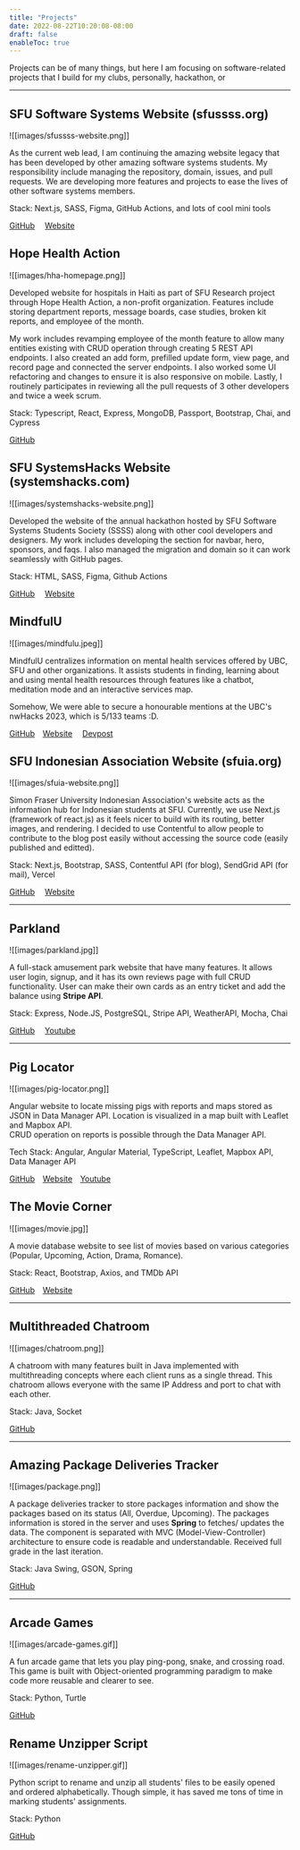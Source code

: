 ```yaml
---
title: "Projects"
date: 2022-08-22T10:20:08-08:00
draft: false
enableToc: true
---
```

Projects can be of many things, but here I am focusing on software-related projects that I build for my clubs, personally, hackathon, or

---

## SFU Software Systems Website (sfussss.org)
![[images/sfussss-website.png]]

As the current web lead, I am continuing the amazing website legacy that has been developed by other amazing software systems students. My responsibility include managing the repository, domain, issues, and pull requests. We are developing more features and projects to ease the lives of other software systems members.

Stack: Next.js, SASS, Figma, GitHub Actions, and lots of cool mini tools

<a target="_blank" href="https://github.com/ssss-sfu/ssss-sfu.github.io">GitHub</a>&emsp;
<a target="_blank" href="https://www.sfussss.org/">Website</a>

## Hope Health Action
![[images/hha-homepage.png]]

Developed website for hospitals in Haiti as part of SFU Research project through Hope Health Action, a non-profit organization. Features include storing department reports, message boards, case studies, broken kit reports, and employee of the month. 

My work includes revamping employee of the month feature to allow many entities existing with CRUD operation through creating 5 REST API endpoints. I also created an add form, prefilled update form, view page, and record page and connected the server endpoints. I also worked some UI refactoring and changes to ensure it is also responsive on mobile. Lastly, I routinely participates in reviewing all the pull requests of 3 other developers and twice a week scrum.

Stack: Typescript, React, Express, MongoDB, Passport, Bootstrap, Chai, and Cypress

<a target="_blank" href="https://github.com/drbfraser/HHA-HaitiHospital">GitHub</a>

## SFU SystemsHacks Website (systemshacks.com)
![[images/systemshacks-website.png]]

Developed the website of the annual hackathon hosted by SFU Software Systems Students Society (SSSS) along with other cool developers and designers. My work includes developing the section for navbar, hero, sponsors, and faqs. I also managed the migration and domain so it can work seamlessly with GitHub pages.

Stack: HTML, SASS, Figma, Github Actions

<a target="_blank" href="https://github.com/ssss-sfu/2023-roothacks">GitHub</a>&emsp;
<a target="_blank" href="https://systemshacks.com/">Website</a>

## MindfulU

![[images/mindfulu.jpeg]]

MindfulU centralizes information on mental health services offered by UBC, SFU and other organizations. It assists students in finding, learning about and using mental health resources through features like a chatbot, meditation mode and an interactive services map.

Somehow, We were able to secure a honourable mentions at the UBC's nwHacks 2023, which is 5/133 teams :D.

<a target="_blank" href="https://github.com/LenaWang03/NW-Hacks-2023">GitHub</a>&emsp;<a target="_blank" href="https://nw-hacks-2023.vercel.app/">Website</a>&emsp;
<a target="_blank" href="https://devpost.com/software/mindfulu-eo6fbg">Devpost</a>

## SFU Indonesian Association Website (sfuia.org)

![[images/sfuia-website.png]]

Simon Fraser University Indonesian Association's website acts as the information hub for Indonesian students at SFU. Currently, we use Next.js (framework of react.js) as it feels nicer to build with its routing, better images, and rendering. I decided to use Contentful to allow people to contribute to the blog post easily without accessing the source code (easily published and editted).

Stack: Next.js, Bootstrap, SASS, Contentful API (for blog), SendGrid API (for mail), Vercel

<a target="_blank" href="https://github.com/sfuia/sfuia-website">GitHub</a>&emsp;
<a target="_blank" href="https://www.sfuia.org/">Website</a>

---

## Parkland

![[images/parkland.jpg]]

A full-stack amusement park website that have many features. It allows user login, signup, and it has its own reviews page with full CRUD functionality. User can make their own cards as an entry ticket and add the balance using **Stripe API**.

Stack: Express, Node.JS, PostgreSQL, Stripe API, WeatherAPI, Mocha, Chai

<a target="_blank" href="https://github.com/brianrahadi/parkland">GitHub</a>&emsp;
<a target="_blank" href="https://www.youtube.com/watch?v=eMDrgqQ6-TY&list=PLsMwgYc1l_V03D-kKRaXcnumVEb8k8ot_&index=2">Youtube</a>

---

## Pig Locator

![[images/pig-locator.png]]

Angular website to locate missing pigs with reports and maps stored as JSON in Data Manager API. Location is visualized in a map built with Leaflet and Mapbox API. <br>
CRUD operation on reports is possible through the Data Manager API.

Tech Stack: Angular, Angular Material, TypeScript, Leaflet, Mapbox API, Data Manager API

<a target="_blank" href="https://github.com/brianrahadi/pig-locator">GitHub</a>&emsp;<a target="_blank" href="https://pig-locator.brianrahadi.com">Website</a>&emsp;<a target="_blank" href="https://www.youtube.com/watch?v=PiQZpUfYscM&ab_channel=BrianRahadi">Youtube</a>

## The Movie Corner

![[images/movie.jpg]]

A movie database website to see list of movies based on various categories (Popular, Upcoming, Action, Drama, Romance).

Stack: React, Bootstrap, Axios, and TMDb API

<a target="_blank" href="https://github.com/brianrahadi/movie-list"> GitHub</a>&emsp;<a target="_blank" href="https://movie-list-brianrahadi.vercel.app/">Website</a>

---

## Multithreaded Chatroom

![[images/chatroom.png]]

A chatroom with many features built in Java implemented with multithreading concepts where each client runs as a single thread. This chatroom allows everyone with the same IP Address and port to chat with each other.

Stack: Java, Socket

<a target="_blank" href="https://github.com/brianrahadi/java-multithreaded-chatroom"> GitHub</a>

---

## Amazing Package Deliveries Tracker

![[images/package.png]]

A package deliveries tracker to store packages information and show the packages based on its status (All, Overdue, Upcoming). The packages information is stored in the server and uses **Spring** to fetches/ updates the data. The component is separated with MVC (Model-View-Controller) architecture to ensure code is readable and understandable. Received full grade in the last iteration.

Stack: Java Swing, GSON, Spring

<a target="_blank" href="https://github.com/brianrahadi/package-tracker"> GitHub</a>

---

## Arcade Games

![[images/arcade-games.gif]]

A fun arcade game that lets you play ping-pong, snake, and crossing road. This game is built with Object-oriented programming paradigm to make code more reusable and clearer to see.

Stack: Python, Turtle

<a target="_blank" href="https://github.com/brianrahadi/arcade-games"> GitHub</a>

## Rename Unzipper Script

![[images/rename-unzipper.gif]]

Python script to rename and unzip all students' files to be easily opened and ordered alphabetically. Though simple, it has saved me tons of time in marking students' assignments.

Stack: Python

<a target="_blank" href="https://github.com/brianrahadi/rename-unzipper"> GitHub</a>
